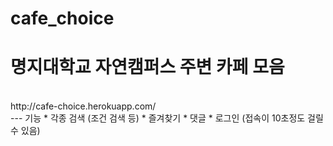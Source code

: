 # cafe_choice
# 명지대학교 자연캠퍼스 주변 카페 모음
<br>
http://cafe-choice.herokuapp.com/
<br>
--- 기능
* 각종 검색 (조건 검색 등)
* 즐겨찾기
* 댓글
* 로그인
(접속이 10초정도 걸릴 수 있음)
